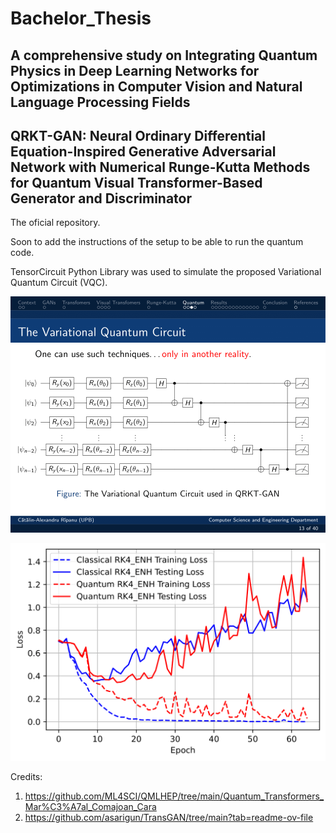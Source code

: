 # Bachelor_Thesis
## A comprehensive study on Integrating Quantum Physics in Deep Learning Networks for Optimizations in Computer Vision and Natural Language Processing Fields


## QRKT-GAN: Neural Ordinary Differential Equation-Inspired Generative Adversarial Network with Numerical Runge-Kutta Methods for Quantum Visual Transformer-Based Generator and Discriminator

The oficial repository.

Soon to add the instructions of the setup to be able to run the quantum code.

TensorCircuit Python Library was used to simulate the proposed Variational Quantum Circuit (VQC).

![image info](./thesis/QRKT_GAN_VQC.png)

![image info](./thesis/new_pdf_graphs/hybrid/hybrid_transfomer_loss_imdb_rk4_enh-1.png)

Credits:
1. https://github.com/ML4SCI/QMLHEP/tree/main/Quantum_Transformers_Mar%C3%A7al_Comajoan_Cara
2. https://github.com/asarigun/TransGAN/tree/main?tab=readme-ov-file
